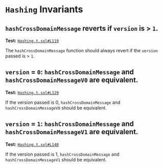 # `Hashing` Invariants

## `hashCrossDomainMessage` reverts if `version` is > `1`.
**Test:** [`Hashing.t.sol#L119`](../test/invariants/Hashing.t.sol#L119)

The `hashCrossDomainMessage` function should always revert if the `version` passed is > `1`. 

## `version` = `0`: `hashCrossDomainMessage` and `hashCrossDomainMessageV0` are equivalent.
**Test:** [`Hashing.t.sol#L129`](../test/invariants/Hashing.t.sol#L129)

If the version passed is 0, `hashCrossDomainMessage` and `hashCrossDomainMessageV0` should be equivalent. 

## `version` = `1`: `hashCrossDomainMessage` and `hashCrossDomainMessageV1` are equivalent.
**Test:** [`Hashing.t.sol#L140`](../test/invariants/Hashing.t.sol#L140)

If the version passed is 1, `hashCrossDomainMessage` and `hashCrossDomainMessageV1` should be equivalent. 